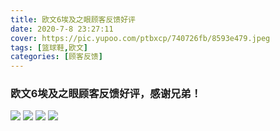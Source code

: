 ```yaml
---
title: 欧文6埃及之眼顾客反馈好评
date: 2020-7-8 23:27:11
cover: https://pic.yupoo.com/ptbxcp/740726fb/8593e479.jpeg
tags: [篮球鞋,欧文]
categories: [顾客反馈]
---
```


###  欧文6埃及之眼顾客反馈好评，感谢兄弟！
![](https://pic.yupoo.com/ptbxcp/46634fbb/c8ad86b7.jpeg)
![](https://pic.yupoo.com/ptbxcp/e9cfa0d9/da82d58c.jpeg)
![](https://pic.yupoo.com/ptbxcp/be1752dc/c81f21ad.jpeg)
![](https://pic.yupoo.com/ptbxcp/740726fb/8593e479.jpeg)


